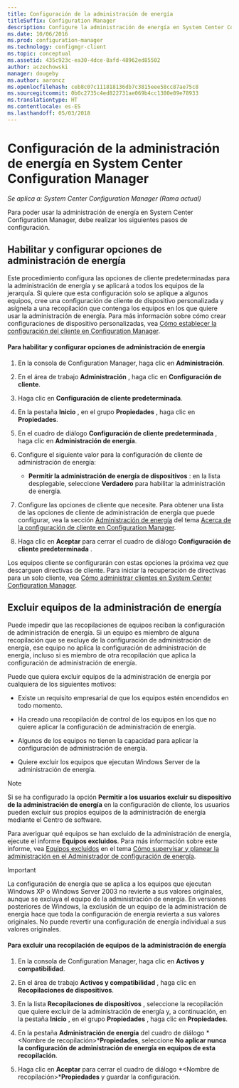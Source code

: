 ```yaml
---
title: Configuración de la administración de energía
titleSuffix: Configuration Manager
description: Configure la administración de energía en System Center Configuration Manager.
ms.date: 10/06/2016
ms.prod: configuration-manager
ms.technology: configmgr-client
ms.topic: conceptual
ms.assetid: 435c923c-ea30-4dce-8afd-48962ed85502
author: aczechowski
manager: dougeby
ms.author: aaroncz
ms.openlocfilehash: ceb8c07c111818136db7c3815eee58cc87ae75c8
ms.sourcegitcommit: 0b0c2735c4ed822731ae069b4cc1380e89e78933
ms.translationtype: HT
ms.contentlocale: es-ES
ms.lasthandoff: 05/03/2018
---
```

# <a name="configuring-power-management-in-system-center-configuration-manager"></a>Configuración de la administración de energía en System Center Configuration Manager

*Se aplica a: System Center Configuration Manager (Rama actual)*

Para poder usar la administración de energía en System Center Configuration Manager, debe realizar los siguientes pasos de configuración.  

## <a name="enable-and-configure-power-management-client-settings"></a>Habilitar y configurar opciones de administración de energía  
 Este procedimiento configura las opciones de cliente predeterminadas para la administración de energía y se aplicará a todos los equipos de la jerarquía. Si quiere que esta configuración solo se aplique a algunos equipos, cree una configuración de cliente de dispositivo personalizada y asígnela a una recopilación que contenga los equipos en los que quiere usar la administración de energía. Para más información sobre cómo crear configuraciones de dispositivo personalizadas, vea [Cómo establecer la configuración del cliente en Configuration Manager](../../../../core/clients/deploy/configure-client-settings.md).  

#### <a name="to-enable-power-management-and-configure-client-settings"></a>Para habilitar y configurar opciones de administración de energía  

1.  En la consola de Configuration Manager, haga clic en **Administración**.  

2.  En el área de trabajo **Administración** , haga clic en **Configuración de cliente**.  

3.  Haga clic en **Configuración de cliente predeterminada**.  

4.  En la pestaña **Inicio** , en el grupo **Propiedades** , haga clic en **Propiedades**.  

5.  En el cuadro de diálogo **Configuración de cliente predeterminada** , haga clic en **Administración de energía**.  

6.  Configure el siguiente valor para la configuración de cliente de administración de energía:  

    -   **Permitir la administración de energía de dispositivos** : en la lista desplegable, seleccione **Verdadero** para habilitar la administración de energía.  

7.  Configure las opciones de cliente que necesite. Para obtener una lista de las opciones de cliente de administración de energía que puede configurar, vea la sección [Administración de energía](../../../../core/clients/deploy/about-client-settings.md#power-management) del tema [Acerca de la configuración de cliente en Configuration Manager](../../../../core/clients/deploy/about-client-settings.md).  

8.  Haga clic en **Aceptar** para cerrar el cuadro de diálogo **Configuración de cliente predeterminada** .  

 Los equipos cliente se configurarán con estas opciones la próxima vez que descarguen directivas de cliente. Para iniciar la recuperación de directivas para un solo cliente, vea [Cómo administrar clientes en System Center Configuration Manager](../../../../core/clients/manage/manage-clients.md).  

## <a name="exclude-computers-from-power-management"></a>Excluir equipos de la administración de energía  
 Puede impedir que las recopilaciones de equipos reciban la configuración de administración de energía. Si un equipo es miembro de alguna recopilación que se excluye de la configuración de administración de energía, ese equipo no aplica la configuración de administración de energía, incluso si es miembro de otra recopilación que aplica la configuración de administración de energía.  

 Puede que quiera excluir equipos de la administración de energía por cualquiera de los siguientes motivos:  

-   Existe un requisito empresarial de que los equipos estén encendidos en todo momento.  

-   Ha creado una recopilación de control de los equipos en los que no quiere aplicar la configuración de administración de energía.  

-   Algunos de los equipos no tienen la capacidad para aplicar la configuración de administración de energía.  

-   Quiere excluir los equipos que ejecutan Windows Server de la administración de energía.  

> [!NOTE]  
>  Si se ha configurado la opción **Permitir a los usuarios excluir su dispositivo de la administración de energía** en la configuración de cliente, los usuarios pueden excluir sus propios equipos de la administración de energía mediante el Centro de software.  

 Para averiguar qué equipos se han excluido de la administración de energía, ejecute el informe **Equipos excluidos**. Para más información sobre este informe, vea [Equipos excluidos](../../../../core/clients/manage/power/monitor-and-plan-for-power-management.md#BKMK_Excluded) en el tema [Cómo supervisar y planear la administración en el Administrador de configuración de energía](../../../../core/clients/manage/power/monitor-and-plan-for-power-management.md).  

> [!IMPORTANT]  
>  La configuración de energía que se aplica a los equipos que ejecutan Windows XP o Windows Server 2003 no revierte a sus valores originales, aunque se excluya el equipo de la administración de energía. En versiones posteriores de Windows, la exclusión de un equipo de la administración de energía hace que toda la configuración de energía revierta a sus valores originales. No puede revertir una configuración de energía individual a sus valores originales.  

#### <a name="to-exclude-a-collection-of-computers-from-power-management"></a>Para excluir una recopilación de equipos de la administración de energía  

1.  En la consola de Configuration Manager, haga clic en **Activos y compatibilidad**.  

2.  En el área de trabajo **Activos y compatibilidad** , haga clic en **Recopilaciones de dispositivos**.  

3.  En la lista **Recopilaciones de dispositivos** , seleccione la recopilación que quiere excluir de la administración de energía y, a continuación, en la pestaña **Inicio** , en el grupo **Propiedades** , haga clic en **Propiedades**.  

4.  En la pestaña **Administración de energía** del cuadro de diálogo *<Nombre de recopilación\>***Propiedades**, seleccione **No aplicar nunca la configuración de administración de energía en equipos de esta recopilación**.  

5.  Haga clic en **Aceptar** para cerrar el cuadro de diálogo *<Nombre de recopilación\>***Propiedades** y guardar la configuración.  
